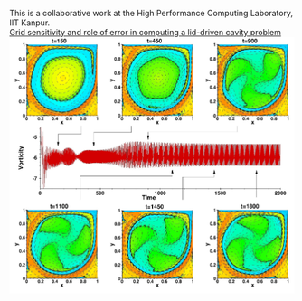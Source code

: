 This is a collaborative work at the High Performance Computing Laboratory, IIT Kanpur. <br />
[Grid sensitivity and role of error in computing a lid-driven cavity problem](https://journals.aps.org/pre/abstract/10.1103/PhysRevE.99.013305)
<br />
![Model](https://github.com/siva-viknesh/Computational_Fluid_Mechanics/blob/main/Lid_Driven_Cavity_Flow/Figure.png)



